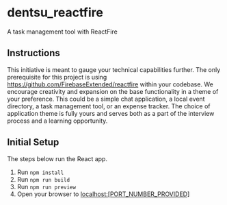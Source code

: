 # dentsu_reactfire
A task management tool with ReactFire

## Instructions

This initiative is meant to gauge your technical capabilities further. The only prerequisite for this project is using https://github.com/FirebaseExtended/reactfire within your codebase. We encourage creativity and expansion on the base functionality in a theme of your preference. This could be a simple chat application, a local event directory, a task management tool, or an expense tracker. The choice of application theme is fully yours and serves both as a part of the interview process and a learning opportunity.

## Initial Setup

The steps below run the React app.

1. Run `npm install`
2. Run `npm run build`
3. Run `npm run preview`
4. Open your browser to [localhost:[PORT_NUMBER_PROVIDED]](http://localhost:[PORT_NUMBER_PROVIDED])